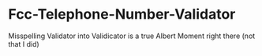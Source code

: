 # Fcc-Telephone-Number-Validator
Misspelling Validator into Validicator is a true Albert Moment right there (not that I did)
